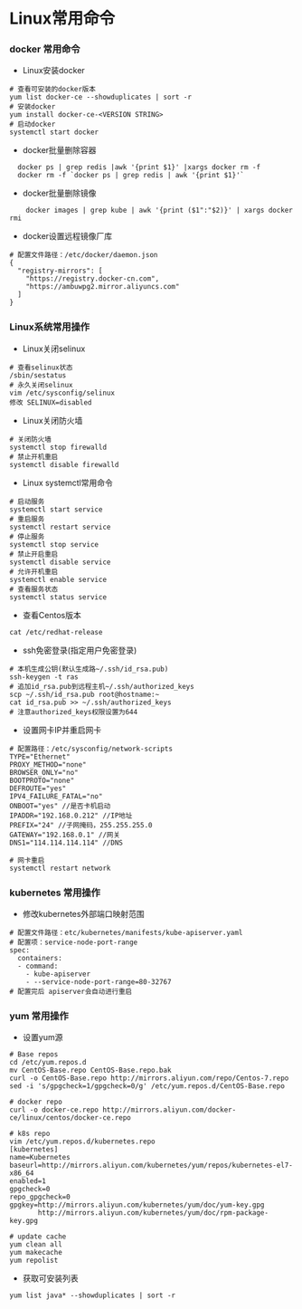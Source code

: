 # Linux常用命令

### docker 常用命令
* Linux安装docker
``` shell
# 查看可安装的docker版本
yum list docker-ce --showduplicates | sort -r
# 安装docker
yum install docker-ce-<VERSION STRING>
# 启动docker
systemctl start docker
```

* docker批量删除容器
``` shell
  docker ps | grep redis |awk '{print $1}' |xargs docker rm -f 
  docker rm -f `docker ps | grep redis | awk '{print $1}'`
```
*   docker批量删除镜像
``` shell
	docker images | grep kube | awk '{print ($1":"$2)}' | xargs docker rmi
```
*  docker设置远程镜像厂库
``` shell
# 配置文件路径：/etc/docker/daemon.json
{
  "registry-mirrors": [
    "https://registry.docker-cn.com",
    "https://ambuwpg2.mirror.aliyuncs.com"
  ]
}
```

### Linux系统常用操作
* Linux关闭selinux
``` shell
# 查看selinux状态
/sbin/sestatus
# 永久关闭selinux
vim /etc/sysconfig/selinux
修改 SELINUX=disabled
```
* Linux关闭防火墙
``` shell
# 关闭防火墙
systemctl stop firewalld
# 禁止开机重启
systemctl disable firewalld
```
* Linux systemctl常用命令
``` shell
# 启动服务
systemctl start service
# 重启服务
systemctl restart service
# 停止服务 
systemctl stop service
# 禁止开启重启
systemctl disable service
# 允许开机重启
systemctl enable service
# 查看服务状态
systemctl status service
```
* 查看Centos版本
``` shell 
cat /etc/redhat-release
```
* ssh免密登录(指定用户免密登录)
``` shell
# 本机生成公钥(默认生成路~/.ssh/id_rsa.pub)
ssh-keygen -t ras 
# 追加id_rsa.pub到远程主机~/.ssh/authorized_keys
scp ~/.ssh/id_rsa.pub root@hostname:~
cat id_rsa.pub >> ~/.ssh/authorized_keys
# 注意authorized_keys权限设置为644
```
* 设置网卡IP并重启网卡
``` shell
# 配置路径：/etc/sysconfig/network-scripts
TYPE="Ethernet"
PROXY_METHOD="none"
BROWSER_ONLY="no"
BOOTPROTO="none"
DEFROUTE="yes"
IPV4_FAILURE_FATAL="no"
ONBOOT="yes" //是否卡机启动
IPADDR="192.168.0.212" //IP地址
PREFIX="24" //子网掩码，255.255.255.0
GATEWAY="192.168.0.1" //网关
DNS1="114.114.114.114" //DNS

# 网卡重启
systemctl restart network 
```

### kubernetes 常用操作
* 修改kubernetes外部端口映射范围
``` shell
# 配置文件路径：etc/kubernetes/manifests/kube-apiserver.yaml
# 配置项：service-node-port-range
spec:
  containers:
  - command:
    - kube-apiserver
    - --service-node-port-range=80-32767
# 配置完后 apiserver会自动进行重启
```

### yum 常用操作
* 设置yum源
``` shell
# Base repos
cd /etc/yum.repos.d
mv CentOS-Base.repo CentOS-Base.repo.bak
curl -o CentOS-Base.repo http://mirrors.aliyun.com/repo/Centos-7.repo
sed -i 's/gpgcheck=1/gpgcheck=0/g' /etc/yum.repos.d/CentOS-Base.repo

# docker repo
curl -o docker-ce.repo http://mirrors.aliyun.com/docker-ce/linux/centos/docker-ce.repo

# k8s repo
vim /etc/yum.repos.d/kubernetes.repo
[kubernetes]
name=Kubernetes
baseurl=http://mirrors.aliyun.com/kubernetes/yum/repos/kubernetes-el7-x86_64
enabled=1
gpgcheck=0
repo_gpgcheck=0
gpgkey=http://mirrors.aliyun.com/kubernetes/yum/doc/yum-key.gpg
       http://mirrors.aliyun.com/kubernetes/yum/doc/rpm-package-key.gpg

# update cache
yum clean all  
yum makecache  
yum repolist
```
* 获取可安装列表
``` shell 
yum list java* --showduplicates | sort -r
```
